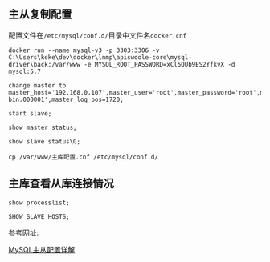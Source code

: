 ## 主从复制配置

配置文件在`/etc/mysql/conf.d/`目录中文件名`docker.cnf`

```shell
docker run --name mysql-v3 -p 3303:3306 -v C:\Users\keke\dev\docker\lnmp\apiswoole-core\mysql-driver\back:/var/www -e MYSQL_ROOT_PASSWORD=xCl5QUb9ES2YfkvX -d mysql:5.7

change master to master_host='192.168.0.107',master_user='root',master_password='root',master_log_file='mysql-bin.000001',master_log_pos=1720;

start slave;

show master status;

show slave status\G;

cp /var/www/主库配置.cnf /etc/mysql/conf.d/
```


## 主库查看从库连接情况

```shell
show processlist;

SHOW SLAVE HOSTS;
```

参考网址:

[MySQL主从配置详解](https://www.jianshu.com/p/b0cf461451fb)